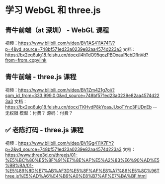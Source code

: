 # 学习 WebGL 和 three.js

## 青牛前端（at 深圳） - WebGL 课程

视频：https://www.bilibili.com/video/BV1AS411A74T/?p=4&vd_source=748bf571ed23a0239e82aa4574d223a3
文档：https://bx2eq6ulg18.feishu.cn/docx/I4hTdO95qozPBOxauPlcbDfInVd?from=from_copylink

## 青牛前端 - three.js 课程

视频：https://www.bilibili.com/video/BV1Zm421g7oi/?spm_id_from=333.999.0.0&vd_source=748bf571ed23a0239e82aa4574d223a3
文档：https://bx2eq6ulg18.feishu.cn/docx/TKHvdP8kYoasJUxoTYnc3FUDnEb -- 无权限
模型：付费？
源码：付费？

## 

## ✅ 老陈打码 - three.js 课程

视频：https://www.bilibili.com/video/BV1Gg411X7FY?p=2&vd_source=748bf571ed23a0239e82aa4574d223a3
文档：https://www.three3d.cn/threejs/01-%E5%BC%80%E5%8F%91%E7%8E%AF%E5%A2%83%E6%90%AD%E5%BB%BA/01-%E5%89%8D%E7%AB%AF3D%E5%8F%AF%E8%A7%86%E5%8C%96Three.js%E5%AD%A6%E4%B9%A0%E8%B7%AF%E7%BA%BF.html

